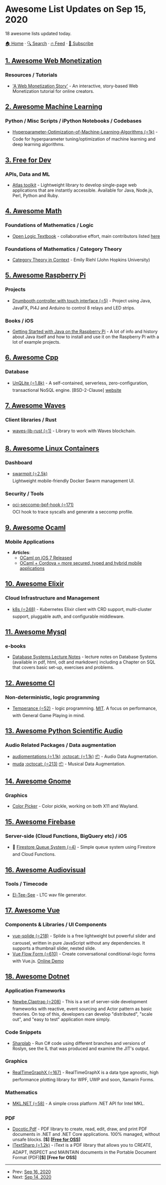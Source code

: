 # Awesome List Updates on Sep 15, 2020

18 awesome lists updated today.

[🏠 Home](/README.md) · [🔍 Search](https://www.trackawesomelist.com/search/) · [🔥 Feed](https://www.trackawesomelist.com/rss.xml) · [📮 Subscribe](https://trackawesomelist.us17.list-manage.com/subscribe?u=d2f0117aa829c83a63ec63c2f&id=36a103854c)



## [1. Awesome Web Monetization](/content/thomasbnt/awesome-web-monetization/README.md)

### Resources / Tutorials

*   ['A Web Monetization Story'](https://esse-dev.github.io/a-web-monetization-story/) - An interactive, story-based Web Monetization tutorial for online creators.

## [2. Awesome Machine Learning](/content/josephmisiti/awesome-machine-learning/README.md)

### Python / Misc Scripts / iPython Notebooks / Codebases

*   [Hyperparameter-Optimization-of-Machine-Learning-Algorithms (⭐1k)](https://github.com/LiYangHart/Hyperparameter-Optimization-of-Machine-Learning-Algorithms) - Code for hyperparameter tuning/optimization of machine learning and deep learning algorithms.

## [3. Free for Dev](/content/ripienaar/free-for-dev/README.md)

### APIs, Data and ML

*   [Atlas toolkit](https://atlastk.org/) - Lightweight library to develop single-page web applications that are instantly accessible. Available for Java, Node.js, Perl, Python and Ruby.

## [4. Awesome Math](/content/rossant/awesome-math/README.md)

### Foundations of Mathematics / Logic

*   [Open Logic Textbook](http://builds.openlogicproject.org/) - collaborative effort, main contributors listed [here](https://openlogicproject.org/people/)

### Foundations of Mathematics / Category Theory

*   [Category Theory in Context](http://www.math.jhu.edu/\~eriehl/context/) - Emily Riehl (John Hopkins University)

## [5. Awesome Raspberry Pi](/content/thibmaek/awesome-raspberry-pi/README.md)

### Projects

*   [Drumbooth controller with touch interface (⭐5)](https://github.com/FDelporte/DrumBoothController) - Project using Java, JavaFX, Pi4J and Arduino to control 8 relays and LED strips.

### Books / iOS

*   [Getting Started with Java on the Raspberry Pi](https://leanpub.com/gettingstartedwithjavaontheraspberrypi/) - A lot of info and history about Java itself and how to install and use it on the Raspberry Pi with a lot of example projects.

## [6. Awesome Cpp](/content/fffaraz/awesome-cpp/README.md)

### Database

*   [UnQLite (⭐1.8k)](https://github.com/symisc/unqlite) - A self-contained, serverless, zero-configuration, transactional NoSQL engine. \[BSD-2-Clause] [website](https://unqlite.org/)

## [7. Awesome Waves](/content/msmolyakov/awesome-waves/README.md)

### Client libraries / Rust

*   [waves-lib-rust (⭐1)](https://github.com/waves-rust/waves-lib-rust) - Library to work with Waves blockchain.

## [8. Awesome Linux Containers](/content/Friz-zy/awesome-linux-containers/README.md)

### Dashboard

*   [swarmpit (⭐2.5k)](https://github.com/swarmpit/swarmpit)\
    Lightweight mobile-friendly Docker Swarm management UI.

### Security / Tools

*   [oci-seccomp-bpf-hook (⭐171)](https://github.com/containers/oci-seccomp-bpf-hook)\
    OCI hook to trace syscalls and generate a seccomp profile.

## [9. Awesome Ocaml](/content/ocaml-community/awesome-ocaml/README.md)

### Mobile Applications

*   **Articles**:
    *   [OCaml on iOS 7 Released](http://psellos.com/2014/08/2014.08.ocamlxarm-402.html)
    *   [OCaml + Cordova = more secured, typed and hybrid mobile applications](https://dannywillems.github.io/2016/07/14/ocaml-cordova-secured-typed-hybrid-mobile-applications.html)

## [10. Awesome Elixir](/content/h4cc/awesome-elixir/README.md)

### Cloud Infrastructure and Management

*   [k8s (⭐248)](https://github.com/coryodaniel/k8s) - Kubernetes Elixir client with CRD support, multi-cluster support, pluggable auth, and configurable middleware.

## [11. Awesome Mysql](/content/shlomi-noach/awesome-mysql/README.md)

### e-books

*   [Database Systems Lecture Notes](http://spots.augusta.edu/caubert/db/ln/) - lecture notes on Database Systems (available in pdf, html, odt and markdown) including a Chapter on SQL that covers basic set-up, exercises and problems.

## [12. Awesome Cl](/content/CodyReichert/awesome-cl/README.md)

### Non-deterministic, logic programming

*   [Temperance (⭐52)](https://github.com/sjl/temperance) - logic programming. [MIT](https://opensource.org/licenses/MIT). A focus on performance, with General Game Playing in mind.

## [13. Awesome Python Scientific Audio](/content/faroit/awesome-python-scientific-audio/README.md)

### Audio Related Packages / Data augmentation

*   [audiomentations (⭐1.1k)](https://github.com/iver56/audiomentations) [:octocat: (⭐1.1k)](https://github.com/iver56/audiomentations) [:package:](https://pypi.org/project/audiomentations/) -  Audio Data Augmentation.
*   [muda](https://muda.readthedocs.io/en/latest/) [:octocat: (⭐213)](https://github.com/bmcfee/muda) [:package:](https://pypi.python.org/pypi/muda) -  Musical Data Augmentation.

## [14. Awesome Gnome](/content/Kazhnuz/awesome-gnome/README.md)

### Graphics

*   [Color Picker](https://gitlab.gnome.org/World/gcolor3/) - Color pickle, working on both X11 and Wayland.

## [15. Awesome Firebase](/content/jthegedus/awesome-firebase/README.md)

### Server-side (Cloud Functions, BigQuery etc) / iOS

*   🔌 [Firestore Queue System (⭐4)](https://github.com/sbarbat/firestore-queuer) - Simple queue system using Firestore and Cloud Functions.

## [16. Awesome Audiovisual](/content/stingalleman/awesome-audiovisual/README.md)

### Tools / Timecode

*   [El-Tee-See](http://elteesee.pehrhovey.net/) - LTC wav file generator.

## [17. Awesome Vue](/content/vuejs/awesome-vue/README.md)

### Components & Libraries / UI Components

*   [vue-splide (⭐218)](https://github.com/Splidejs/vue-splide) - Splide is a free lightweight but powerful slider and carousel, written in pure JavaScript without any dependencies. It supports a thumbnail slider, nested slide.
*   [Vue Flow Form (⭐610)](https://github.com/ditdot-dev/vue-flow-form) - Create conversational conditional-logic forms with Vue.js. [Online Demo](https://www.ditdot.hr/demo/vff/questionnaire/)

## [18. Awesome Dotnet](/content/quozd/awesome-dotnet/README.md)

### Application Frameworks

*   [Newbe.Claptrap (⭐208)](https://github.com/newbe36524/Newbe.Claptrap) - This is a set of server-side development frameworks with reactive, event sourcing and Actor pattern as basic theories. On top of this, developers can develop "distributed", "scale out", and "easy to test" application more simply.

### Code Snippets

*   [Sharplab](https://sharplab.io/) - Run C# code using different branches and versions of Roslyn, see the IL that was produced and examine the JIT's output.

### Graphics

*   [RealTimeGraphX (⭐167)](https://github.com/royben/RealTimeGraphX) - RealTimeGraphX is a data type agnostic, high performance plotting library for WPF, UWP and soon, Xamarin Forms.

### Mathematics

*   [MKL.NET (⭐58)](https://github.com/AnthonyLloyd/MKL.NET) - A simple cross platform .NET API for Intel MKL.

### PDF

*   [Docotic.Pdf](https://bitmiracle.com/pdf-library/) - PDF library to create, read, edit, draw, and print PDF documents in .NET and .NET Core applications. 100% managed, without unsafe blocks. **\[$]** **\[[Free for OSS](https://bitmiracle.com/pdf-library/free-pdf-library.aspx)]**
*   [ITextSharp (⭐1.2k)](https://github.com/itext/itextsharp) - iText is a PDF library that allows you to CREATE, ADAPT, INSPECT and MAINTAIN documents in the Portable Document Format (PDF)**\[$]** **\[Free for OSS]**

---

- Prev: [Sep 16, 2020](/content/2020/09/16/README.md)
- Next: [Sep 14, 2020](/content/2020/09/14/README.md)